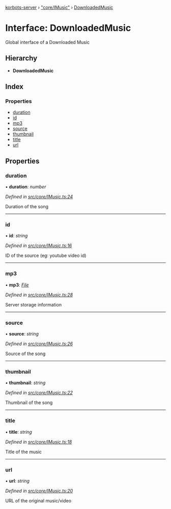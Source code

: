 [korbots-server](../README.md) › ["core/IMusic"](../modules/_core_imusic_.md) › [DownloadedMusic](_core_imusic_.downloadedmusic.md)

# Interface: DownloadedMusic

Global interface of a Downloaded Music

## Hierarchy

* **DownloadedMusic**

## Index

### Properties

* [duration](_core_imusic_.downloadedmusic.md#duration)
* [id](_core_imusic_.downloadedmusic.md#id)
* [mp3](_core_imusic_.downloadedmusic.md#mp3)
* [source](_core_imusic_.downloadedmusic.md#source)
* [thumbnail](_core_imusic_.downloadedmusic.md#thumbnail)
* [title](_core_imusic_.downloadedmusic.md#title)
* [url](_core_imusic_.downloadedmusic.md#url)

## Properties

###  duration

• **duration**: *number*

*Defined in [src/core/IMusic.ts:24](https://github.com/Xisabla/Korbots/blob/8017077/server/src/core/IMusic.ts#L24)*

Duration of the song

___

###  id

• **id**: *string*

*Defined in [src/core/IMusic.ts:16](https://github.com/Xisabla/Korbots/blob/8017077/server/src/core/IMusic.ts#L16)*

ID of the source (eg: youtube video id)

___

###  mp3

• **mp3**: *[File](_core_imusic_.file.md)*

*Defined in [src/core/IMusic.ts:28](https://github.com/Xisabla/Korbots/blob/8017077/server/src/core/IMusic.ts#L28)*

Server storage information

___

###  source

• **source**: *string*

*Defined in [src/core/IMusic.ts:26](https://github.com/Xisabla/Korbots/blob/8017077/server/src/core/IMusic.ts#L26)*

Source of the song

___

###  thumbnail

• **thumbnail**: *string*

*Defined in [src/core/IMusic.ts:22](https://github.com/Xisabla/Korbots/blob/8017077/server/src/core/IMusic.ts#L22)*

Thumbnail of the song

___

###  title

• **title**: *string*

*Defined in [src/core/IMusic.ts:18](https://github.com/Xisabla/Korbots/blob/8017077/server/src/core/IMusic.ts#L18)*

Title of the music

___

###  url

• **url**: *string*

*Defined in [src/core/IMusic.ts:20](https://github.com/Xisabla/Korbots/blob/8017077/server/src/core/IMusic.ts#L20)*

URL of the original music/video
